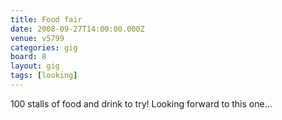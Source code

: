 ```yaml
---
title: Food fair
date: 2008-09-27T14:00:00.000Z
venue: v5799
categories: gig
board: 8
layout: gig
tags: [looking]
---
```

100 stalls of food and drink to try! Looking forward to this one...